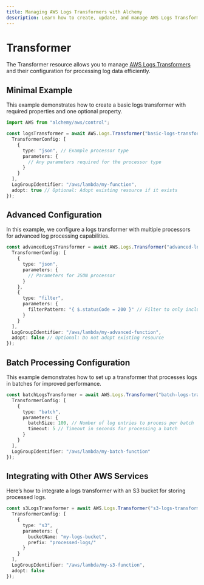 ```yaml
---
title: Managing AWS Logs Transformers with Alchemy
description: Learn how to create, update, and manage AWS Logs Transformers using Alchemy Cloud Control.
---
```


# Transformer

The Transformer resource allows you to manage [AWS Logs Transformers](https://docs.aws.amazon.com/logs/latest/userguide/) and their configuration for processing log data efficiently.

## Minimal Example

This example demonstrates how to create a basic logs transformer with required properties and one optional property.

```ts
import AWS from "alchemy/aws/control";

const logsTransformer = await AWS.Logs.Transformer("basic-logs-transformer", {
  TransformerConfig: [
    {
      type: "json", // Example processor type
      parameters: {
        // Any parameters required for the processor type
      }
    }
  ],
  LogGroupIdentifier: "/aws/lambda/my-function",
  adopt: true // Optional: Adopt existing resource if it exists
});
```

## Advanced Configuration

In this example, we configure a logs transformer with multiple processors for advanced log processing capabilities.

```ts
const advancedLogsTransformer = await AWS.Logs.Transformer("advanced-logs-transformer", {
  TransformerConfig: [
    {
      type: "json",
      parameters: {
        // Parameters for JSON processor
      }
    },
    {
      type: "filter",
      parameters: {
        filterPattern: "{ $.statusCode = 200 }" // Filter to only include successful requests
      }
    }
  ],
  LogGroupIdentifier: "/aws/lambda/my-advanced-function",
  adopt: false // Optional: Do not adopt existing resource
});
```

## Batch Processing Configuration

This example demonstrates how to set up a transformer that processes logs in batches for improved performance.

```ts
const batchLogsTransformer = await AWS.Logs.Transformer("batch-logs-transformer", {
  TransformerConfig: [
    {
      type: "batch",
      parameters: {
        batchSize: 100, // Number of log entries to process per batch
        timeout: 5 // Timeout in seconds for processing a batch
      }
    }
  ],
  LogGroupIdentifier: "/aws/lambda/my-batch-function"
});
```

## Integrating with Other AWS Services

Here’s how to integrate a logs transformer with an S3 bucket for storing processed logs.

```ts
const s3LogsTransformer = await AWS.Logs.Transformer("s3-logs-transformer", {
  TransformerConfig: [
    {
      type: "s3",
      parameters: {
        bucketName: "my-logs-bucket",
        prefix: "processed-logs/"
      }
    }
  ],
  LogGroupIdentifier: "/aws/lambda/my-s3-function",
  adopt: false
});
```